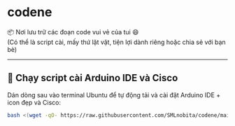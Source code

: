 # codene

📦 Nơi lưu trữ các đoạn code vui vẻ của tui 😄  
(Có thể là script cài, mấy thứ lặt vặt, tiện lợi dành riêng hoặc chia sẻ với bạn bè)

---

## 🚀 Chạy script cài Arduino IDE và Cisco

Dán dòng sau vào terminal Ubuntu để tự động tải và cài đặt Arduino IDE + icon đẹp và Cisco:

```bash
bash <(wget -qO- https://raw.githubusercontent.com/SMLnobita/codene/main/install_codene.sh)

